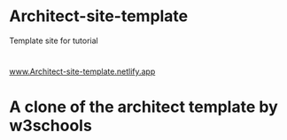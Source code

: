 # Architect-site-template
Template site for tutorial
# 
www.Architect-site-template.netlify.app
# A clone of the architect template by w3schools
